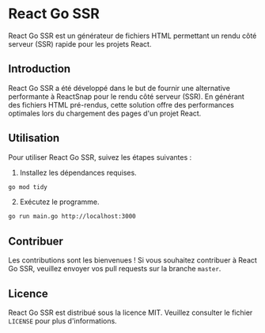 # React Go SSR

React Go SSR est un générateur de fichiers HTML permettant un rendu côté serveur (SSR) rapide pour les projets React.

## Introduction

React Go SSR a été développé dans le but de fournir une alternative performante à ReactSnap pour le rendu côté serveur (SSR). En générant des fichiers HTML pré-rendus, cette solution offre des performances optimales lors du chargement des pages d'un projet React.

## Utilisation

Pour utiliser React Go SSR, suivez les étapes suivantes :

1. Installez les dépendances requises.

```bash
go mod tidy
```
2. Exécutez le programme.

```bash
go run main.go http://localhost:3000
```

## Contribuer

Les contributions sont les bienvenues ! Si vous souhaitez contribuer à React Go SSR, veuillez envoyer vos pull requests sur la branche `master`.

## Licence

React Go SSR est distribué sous la licence MIT. Veuillez consulter le fichier `LICENSE` pour plus d'informations.